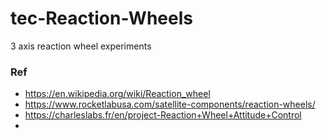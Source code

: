 # tec-Reaction-Wheels
3 axis reaction wheel experiments


### Ref
- https://en.wikipedia.org/wiki/Reaction_wheel
- https://www.rocketlabusa.com/satellite-components/reaction-wheels/
- https://charleslabs.fr/en/project-Reaction+Wheel+Attitude+Control
- 
